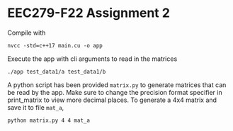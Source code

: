 # EEC279-F22 Assignment 2

Compile with 
```sell
nvcc -std=c++17 main.cu -o app
```

Execute the app with cli arguments to read in the matrices

```shell
./app test_data1/a test_data1/b
```

A python script has been provided `matrix.py` to generate matrices that can be read by
the app. Make sure to change the precision format specifier in print_matrix to view more
decimal places. To generate a 4x4 matrix and save it to file `mat_a`,

```
python matrix.py 4 4 mat_a
```


